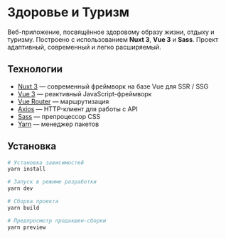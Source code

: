 # Здоровье и Туризм

Веб-приложение, посвящённое здоровому образу жизни, отдыху и туризму. Построено с использованием **Nuxt 3**, **Vue 3** и **Sass**. Проект адаптивный, современный и легко расширяемый.

## Технологии

- [Nuxt 3](https://nuxt.com) — современный фреймворк на базе Vue для SSR / SSG
- [Vue 3](https://vuejs.org/) — реактивный JavaScript-фреймворк
- [Vue Router](https://router.vuejs.org/) — маршрутизация
- [Axios](https://axios-http.com/) — HTTP-клиент для работы с API
- [Sass](https://sass-lang.com/) — препроцессор CSS
- [Yarn](https://classic.yarnpkg.com/) — менеджер пакетов

## Установка

```bash
# Установка зависимостей
yarn install

# Запуск в режиме разработки
yarn dev

# Сборка проекта
yarn build

# Предпросмотр продакшен-сборки
yarn preview


